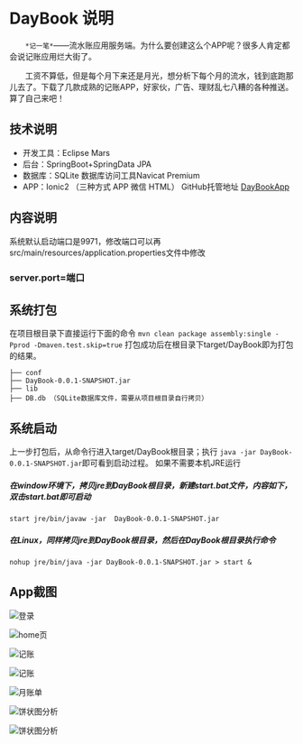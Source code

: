 # DayBook 说明
　　`*记一笔*`——流水账应用服务端。为什么要创建这么个APP呢？很多人肯定都会说记账应用烂大街了。

　　工资不算低，但是每个月下来还是月光，想分析下每个月的流水，钱到底跑那儿去了。下载了几款成熟的记账APP，好家伙，广告、理财乱七八糟的各种推送。算了自己来吧！

## 技术说明
- 开发工具：Eclipse Mars
- 后台：SpringBoot+SpringData JPA
- 数据库：SQLite 数据库访问工具Navicat Premium
- APP：Ionic2  （三种方式 APP 微信 HTML） GitHub托管地址 [DayBookApp](https://github.com/zyqwst/DayBookApp)

## 内容说明
系统默认启动端口是9971，修改端口可以再src/main/resources/application.properties文件中修改 

### server.port=端口

## 系统打包
在项目根目录下直接运行下面的命令
`mvn clean package assembly:single -Pprod -Dmaven.test.skip=true`
打包成功后在根目录下target/DayBook即为打包的结果。
```
├── conf
├── DayBook-0.0.1-SNAPSHOT.jar
├── lib
├── DB.db （SQLite数据库文件，需要从项目根目录自行拷贝）
```
## 系统启动
上一步打包后，从命令行进入target/DayBook根目录；执行 `java -jar DayBook-0.0.1-SNAPSHOT.jar`即可看到启动过程。
如果不需要本机JRE运行
##### 在window环境下，拷贝jre到DayBook根目录，新建start.bat文件，内容如下，双击start.bat即可启动
```
start jre/bin/javaw -jar  DayBook-0.0.1-SNAPSHOT.jar
```
##### 在Linux，同样拷贝jre到DayBook根目录，然后在DayBook根目录执行命令
`nohup jre/bin/java -jar DayBook-0.0.1-SNAPSHOT.jar > start &
`

## App截图

![登录](http://upload-images.jianshu.io/upload_images/2287481-8e76339928cc64ee.png?imageMogr2/auto-orient/strip%7CimageView2/2/w/1240)

![home页](http://upload-images.jianshu.io/upload_images/2287481-05581a5407f2388b.png?imageMogr2/auto-orient/strip%7CimageView2/2/w/1240)

![记账](http://upload-images.jianshu.io/upload_images/2287481-2f4e2d1c92fb4cb0.png?imageMogr2/auto-orient/strip%7CimageView2/2/w/1240)


![记账](http://upload-images.jianshu.io/upload_images/2287481-e6bc7043a49d1a51.png?imageMogr2/auto-orient/strip%7CimageView2/2/w/1240)

![月账单](http://upload-images.jianshu.io/upload_images/2287481-5095423f4ab2beda.png?imageMogr2/auto-orient/strip%7CimageView2/2/w/1240)

![饼状图分析](http://upload-images.jianshu.io/upload_images/2287481-cd1936f4c4c49ef9.png?imageMogr2/auto-orient/strip%7CimageView2/2/w/1240)

![饼状图分析](http://upload-images.jianshu.io/upload_images/2287481-7ccb38fb1fd83a14.png?imageMogr2/auto-orient/strip%7CimageView2/2/w/1240)
